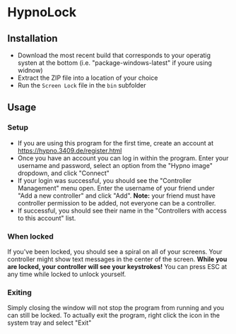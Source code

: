 # HypnoLock

## Installation

- Download the most recent build that corresponds to your operatig systen at the bottom (i.e. "package-windows-latest" if youre using widnow)
- Extract the ZIP file into a location of your choice
- Run the `Screen Lock` file in the `bin` subfolder

## Usage

### Setup

- If you are using this program for the first time, create an account at https://hypno.3409.de/register.html
- Once you have an account you can log in within the program. Enter your username and password, select an option from the "Hypno image" dropdown, and click "Connect"
- If your login was successful, you should see the "Controller Management" menu open. Enter the username of your friend under "Add a new controller" and click "Add". **Note:** your friend must have controller permission to be added, not everyone can be a controller.
- If successful, you should see their name in the "Controllers with access to this account" list.

### When locked

If you've been locked, you should see a spiral on all of your screens. Your controller might show text messages in the center of the screen.
**While you are locked, your controller will see your keystrokes!**
You can press ESC at any time while locked to unlock yourself.

### Exiting

Simply closing the window will not stop the program from running and you can still be locked. To actually exit the program, right click the icon in the system tray and select "Exit"
